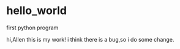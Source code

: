 # hello_world
first python program


hi,Allen
this is my work!
i think there is a bug,so i do some change.
